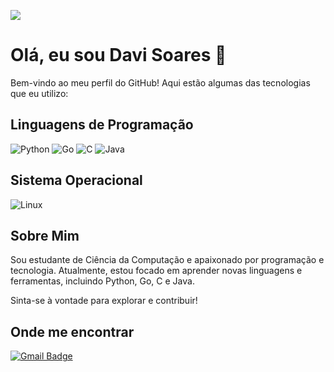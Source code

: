 ![](https://komarev.com/ghpvc/?username=davasm&color=006bed)
# Olá, eu sou Davi Soares 👋

Bem-vindo ao meu perfil do GitHub! Aqui estão algumas das tecnologias que eu utilizo:

## Linguagens de Programação


![Python](https://www.python.org/community/logos/python-logo.png)
![Go](https://golang.org/doc/gopher/gopher.png)
![C](https://upload.wikimedia.org/wikipedia/commons/1/19/C_Programming_Language.svg)
![Java](https://upload.wikimedia.org/wikipedia/commons/3/30/Java_logo_and_wordmark.svg)

## Sistema Operacional

![Linux](https://upload.wikimedia.org/wikipedia/commons/3/35/Tux.png)
## Sobre Mim

Sou estudante de Ciência da Computação e apaixonado por programação e tecnologia. Atualmente, estou focado em aprender novas linguagens e ferramentas, incluindo Python, Go, C e Java.

Sinta-se à vontade para explorar e contribuir!

## Onde me encontrar

[![Gmail Badge](https://img.shields.io/badge/-davisrmcd@gmail.com-006bed?style=flat-square&logo=Gmail&logoColor=white&link=mailto:SEU-EMAIL)](mailto:SEU-EMAIL)
